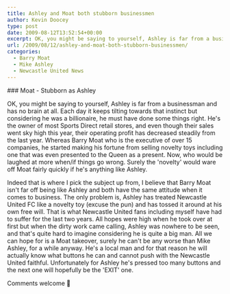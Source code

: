 ```yaml
---
title: Ashley and Moat both stubborn businessmen
author: Kevin Doocey
type: post
date: 2009-08-12T13:52:54+00:00
excerpt: OK, you might be saying to yourself, Ashley is far from a businessman and has no brain at all. Each day it keeps
url: /2009/08/12/ashley-and-moat-both-stubborn-businessmen/
categories:
  - Barry Moat
  - Mike Ashley
  - Newcastle United News
---
```


### Moat - Stubborn as Ashley

OK, you might be saying to yourself, Ashley is far from a businessman and has no brain at all. Each day it keeps tilting towards that instinct but considering he was a billionaire, he must have done some things right. He's  the owner of most Sports Direct retail stores, and even though their sales went sky high this year, their operating profit has decreased steadily from the last year. Whereas Barry Moat who is the executive of over 15 companies, he started making his fortune from selling novelty toys including one that was even presented to the Queen as a present. Now, who would be laughed at more when/if things go wrong. Surely the 'novelty' would ware off Moat fairly quickly if he's anything like Ashley.

Indeed that is where I pick the subject up from, I believe that Barry Moat isn't far off being like Ashley and both have the same attitude when it comes to business. The only problem is, Ashley has treated Newcastle United FC like a novelty toy (excuse the pun) and has tossed it around at his own free will. That is what Newcastle United fans including myself have had to suffer for the last two years. All hopes were high when he took over at first but when the dirty work came calling, Ashley was nowhere to be seen, and that's quite hard to imagine considering he is quite a big man. All we can hope for is a Moat takeover, surely he can't be any worse than Mike Ashley, for a while anyway. He's a local man and for that reason he will actually know what buttons he can and cannot push with the Newcastle United faithful. Unfortunately for Ashley he's pressed too many buttons and the next one will hopefully be the 'EXIT' one.

Comments welcome 🙂

